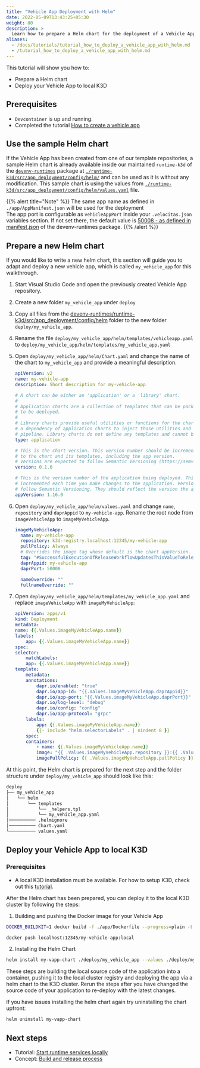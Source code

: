 ```yaml
---
title: "Vehicle App Deployment with Helm"
date: 2022-05-09T13:43:25+05:30
weight: 80
description: >
  Learn how to prepare a Helm chart for the deployment of a Vehicle App.
aliases:
  - /docs/tutorials/tutorial_how_to_deploy_a_vehicle_app_with_helm.md
  - /tutorial_how_to_deploy_a_vehicle_app_with_helm.md
---
```


This tutorial will show you how to:

- Prepare a Helm chart
- Deploy your Vehicle App to local K3D

## Prerequisites

- `Devcontainer` is up and running.
- Completed the tutorial [How to create a vehicle app](/docs/tutorials/vehicle-app-development)

## Use the sample Helm chart

If the Vehicle App has been created from one of our template repositories, a sample Helm chart is already available inside our maintained `runtime-k3d` of the [`devenv-runtimes`](https://github.com/eclipse-velocitas/devenv-runtimes) package at [`./runtime-k3d/src/app_deployment/config/helm/`](https://github.com/eclipse-velocitas/devenv-runtimes/blob/main/runtime-k3d/src/app_deployment/config/helm/) and can be used as it is without any modification.
This sample chart is using the values from [`./runtime-k3d/src/app_deployment/config/helm/values.yaml`](https://github.com/eclipse-velocitas/devenv-runtimes/blob/main/runtime-k3d/src/app_deployment/config/helm/values.yaml) file.

{{% alert title="Note" %}}
The same app name as defined in `./app/AppManifest.json` will be used for the deployment
</br>
The app port is configurable as `vehicleAppPort` inside your `.velocitas.json` variables section. If not set there, the default value is [50008 - as defined in manifest.json](https://github.com/eclipse-velocitas/devenv-runtimes/blob/main/manifest.json#L192) of the devenv-runtimes package.
{{% /alert %}}

## Prepare a new Helm chart

If you would like to write a new helm chart, this section will guide you to adapt and deploy a new vehicle app, which is called `my_vehicle_app` for this walkthrough.

1. Start Visual Studio Code and open the previously created Vehicle App repository.
1. Create a new folder `my_vehicle_app` under `deploy`
1. Copy all files from the [devenv-runtimes/runtime-k3d/src/app_deployment/config/helm](https://github.com/eclipse-velocitas/devenv-runtimes/tree/main/runtime-k3d/src/app_deployment/config/helm) folder to the new folder `deploy/my_vehicle_app`.
1. Rename the file `deploy/my_vehicle_app/helm/templates/vehicleapp.yaml` to `deploy/my_vehicle_app/helm/templates/my_vehicle_app.yaml`
1. Open `deploy/my_vehicle_app/helm/Chart.yaml` and change the name of the chart to `my_vehicle_app` and provide a meaningful description.

   ```yaml
   apiVersion: v2
   name: my-vehicle-app
   description: Short description for my-vehicle-app

   # A chart can be either an 'application' or a 'library' chart.
   #
   # Application charts are a collection of templates that can be packaged into versioned archives
   # to be deployed.
   #
   # Library charts provide useful utilities or functions for the chart developer. They're included as
   # a dependency of application charts to inject those utilities and functions into the rendering
   # pipeline. Library charts do not define any templates and cannot be deployed as a result.
   type: application

   # This is the chart version. This version number should be incremented each time you make changes
   # to the chart and its templates, including the app version.
   # Versions are expected to follow Semantic Versioning (https://semver.org/)
   version: 0.1.0

   # This is the version number of the application being deployed. This version number should be
   # incremented each time you make changes to the application. Versions are not expected to
   # follow Semantic Versioning. They should reflect the version the application is using.
   appVersion: 1.16.0
   ```

1. Open `deploy/my_vehicle_app/helm/values.yaml` and change `name`, `repository` and `daprAppid` to `my-vehicle-app`. Rename the root node from `imageVehicleApp` to `imageMyVehicleApp`.

   ```yaml
   imageMyVehicleApp:
     name: my-vehicle-app
     repository: k3d-registry.localhost:12345/my-vehicle-app
     pullPolicy: Always
     # Overrides the image tag whose default is the chart appVersion.
     tag: "#SuccessfulExecutionOfReleaseWorkflowUpdatesThisValueToReleaseVersionWithoutV#"
     daprAppid: my-vehicle-app
     daprPort: 50008

     nameOverride: ""
     fullnameOverride: ""
   ```

1. Open `deploy/my_vehicle_app/helm/templates/my_vehicle_app.yaml` and replace `imageVehicleApp` with `imageMyVehicleApp`:

   ```yaml
   apiVersion: apps/v1
   kind: Deployment
   metadata:
   name: {{.Values.imageMyVehicleApp.name}}
   labels:
       app: {{.Values.imageMyVehicleApp.name}}
   spec:
   selector:
       matchLabels:
       app: {{.Values.imageMyVehicleApp.name}}
   template:
       metadata:
       annotations:
           dapr.io/enabled: "true"
           dapr.io/app-id: "{{.Values.imageMyVehicleApp.daprAppid}}"
           dapr.io/app-port: "{{.Values.imageMyVehicleApp.daprPort}}"
           dapr.io/log-level: "debug"
           dapr.io/config: "config"
           dapr.io/app-protocol: "grpc"
       labels:
           app: {{.Values.imageMyVehicleApp.name}}
           {{- include "helm.selectorLabels" . | nindent 8 }}
       spec:
       containers:
           - name: {{.Values.imageMyVehicleApp.name}}
           image: "{{ .Values.imageMyVehicleApp.repository }}:{{ .Values.imageMyVehicleApp.tag | default .Chart.AppVersion }}"
           imagePullPolicy: {{ .Values.imageMyVehicleApp.pullPolicy }}

   ```

At this point, the Helm chart is prepared for the next step and the folder structure under `deploy/my_vehicle_app` should look like this:

``` bash
deploy
├── my_vehicle_app
│   └── helm
│       └── templates
│           └── _helpers.tpl
│           └── my_vehicle_app.yaml
│────────── .helmignore
│────────── Chart.yaml
└────────── values.yaml
```

## Deploy your Vehicle App to local K3D

### Prerequisites

- A local K3D installation must be available. For how to setup K3D, check out this [tutorial](/docs/run_runtime_services_kubernetes.md).

After the Helm chart has been prepared, you can deploy it to the local K3D cluster by following the steps:

1. Building and pushing the Docker image for your Vehicle App

```bash
DOCKER_BUILDKIT=1 docker build -f ./app/Dockerfile --progress=plain -t localhost:12345/my-vehicle-app:local . --no-cache

docker push localhost:12345/my-vehicle-app:local
```

2. Installing the Helm Chart

``` bash
helm install my-vapp-chart ./deploy/my_vehicle_app --values ./deploy/my_vehicle_app/values.yaml --wait --timeout 60s
```

These steps are building the local source code of the application into a container, pushing it to the local cluster registry and deploying the app via a helm chart to the K3D cluster. Rerun the steps after you have changed the source code of your application to re-deploy with the latest changes.

If you have issues installing the helm chart again try uninstalling the chart upfront:

```bash
helm uninstall my-vapp-chart
```

## Next steps

- Tutorial: [Start runtime services locally](/docs/tutorials/vehicle-app-runtime/run_runtime_services_locally)
- Concept: [Build and release process](/docs/concepts/deployment_model/vehicle_app_releases)
